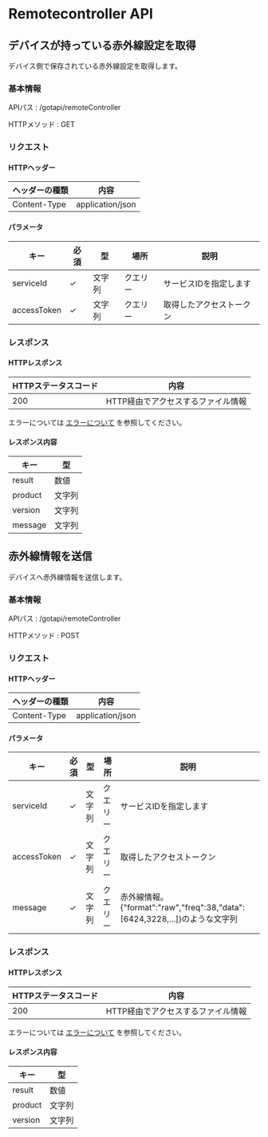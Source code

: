 # Remotecontroller API

## デバイスが持っている赤外線設定を取得

デバイス側で保存されている赤外線設定を取得します。

### 基本情報

APIパス
: /gotapi/remoteController

HTTPメソッド
: GET

### リクエスト

#### HTTPヘッダー

|ヘッダーの種類|内容|
|----------------|----------------|
|Content-Type|application/json|

#### パラメータ

|キー|必須|型|場所|説明|
|-----|-----|-----|-----|-----|
|serviceId|✓|文字列|クエリー|サービスIDを指定します|
|accessToken|✓|文字列|クエリー|取得したアクセストークン|

### レスポンス

#### HTTPレスポンス

|HTTPステータスコード|内容|
|-----|-----|
|200|HTTP経由でアクセスするファイル情報|

エラーについては [エラーについて](./error.md) を参照してください。

#### レスポンス内容

|キー|型|
|----|----|
|result|数値|
|product|文字列|
|version|文字列|
|message|文字列|

## 赤外線情報を送信

デバイスへ赤外線情報を送信します。

### 基本情報

APIパス
: /gotapi/remoteController

HTTPメソッド
: POST

### リクエスト

#### HTTPヘッダー

|ヘッダーの種類|内容|
|----------------|----------------|
|Content-Type|application/json|

#### パラメータ

|キー|必須|型|場所|説明|
|-----|-----|-----|-----|-----|
|serviceId|✓|文字列|クエリー|サービスIDを指定します|
|accessToken|✓|文字列|クエリー|取得したアクセストークン|
|message|✓|文字列|クエリー|赤外線情報。{"format":"raw","freq":38,"data":[6424,3228,...]}のような文字列|

### レスポンス

#### HTTPレスポンス

|HTTPステータスコード|内容|
|-----|-----|
|200|HTTP経由でアクセスするファイル情報|

エラーについては [エラーについて](./error.md) を参照してください。

#### レスポンス内容

|キー|型|
|----|----|
|result|数値|
|product|文字列|
|version|文字列|
